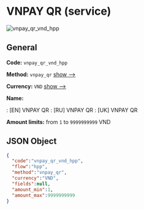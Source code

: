
# VNPAY QR (service) 
![vnpay_qr_vnd_hpp](https://static.openfintech.io/payment_methods/vnpay_qr_vnd_hpp/logo.svg?w=400&c=v0.59.26#w200)  

## General 
 
**Code:** `vnpay_qr_vnd_hpp` 
 
**Method:** `vnpay_qr` 
 [show -->](/payment-methods/vnpay_qr/) 
 
**Currency:** `VND` [show -->](/currencies/VND/) 
 
**Name:** 
 
:	[EN] VNPAY QR 
:	[RU] VNPAY QR 
:	[UK] VNPAY QR 
 
**Amount limits:** from `1` to `9999999999` VND 

## JSON Object 

```json
{
  "code":"vnpay_qr_vnd_hpp",
  "flow":"hpp",
  "method":"vnpay_qr",
  "currency":"VND",
  "fields":null,
  "amount_min":1,
  "amount_max":9999999999
}
```  
